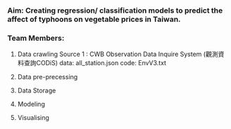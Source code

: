 ### Aim: Creating regression/ classification models to predict the affect of typhoons on vegetable prices in Taiwan.
### Team Members: 

1. Data crawling
  Source 1 : CWB Observation Data Inquire System (觀測資料查詢CODiS) 
    data: all_station.json
    code: EnvV3.txt
    
2. Data pre-precessing
3. Data Storage
4. Modeling
5. Visualising
